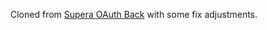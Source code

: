 Cloned from [Supera OAuth Back](https://github.com/Supera-Projetcs/supera-oauth-back) with some fix adjustments.
